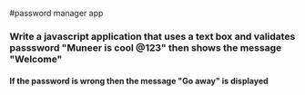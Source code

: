 #password manager app

<h3>Write a javascript application that uses a text box and validates passsword "Muneer is cool @123" then shows the message "Welcome" </h3>

<h4> If the password is wrong then the message "Go away" is displayed </h4>